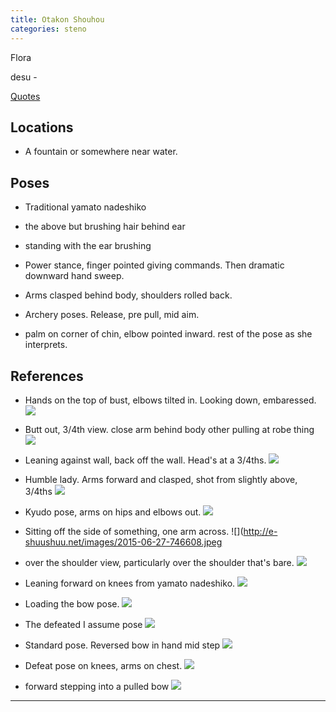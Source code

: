 ```yaml
---
title: Otakon Shouhou
categories: steno
---
```


Flora

desu - 

[Quotes](http://kancolle.wikia.com/wiki/Shouhou)

## Locations

* A fountain or somewhere near water.

## Poses

* Traditional yamato nadeshiko

* the above but brushing hair behind ear

* standing with the ear brushing

* Power stance, finger pointed giving commands. Then dramatic downward hand sweep. 

* Arms clasped behind body, shoulders rolled back. 

* Archery poses. Release, pre pull, mid aim.  

* palm on corner of chin, elbow pointed inward. rest of the pose as she interprets.

## References

* Hands on the top of bust, elbows tilted in. Looking down, embaressed. ![](http://e-shuushuu.net/images/2016-03-08-816389.jpeg) 

* Butt out, 3/4th view. close arm behind body other pulling at robe thing ![](http://e-shuushuu.net/images/2016-02-25-813336.png)

* Leaning against wall, back off the wall. Head's at a 3/4ths. ![](http://e-shuushuu.net/images/2015-10-23-778818.jpeg)

* Humble lady. Arms forward and clasped, shot from slightly above, 3/4ths ![](http://e-shuushuu.net/images/2015-08-24-762940.jpeg)

* Kyudo pose, arms on hips and elbows out. ![](http://e-shuushuu.net/images/2015-07-28-755302.jpeg)

* Sitting off the side of something, one arm across. ![](http://e-shuushuu.net/images/2015-06-27-746608.jpeg

* over the shoulder view, particularly over the shoulder that's bare. ![](http://e-shuushuu.net/images/2014-12-20-695449.png)

* Leaning forward on knees from yamato nadeshiko. ![](http://e-shuushuu.net/images/2014-09-04-671187.jpeg)

* Loading the bow pose. ![](http://e-shuushuu.net/images/2013-10-27-614354.jpeg)

* The defeated I assume pose ![](https://vignette2.wikia.nocookie.net/kancolle/images/e/e1/CVL_Shouhou_074_Full_Damaged.png/revision/latest?cb=20150519023401)

* Standard pose. Reversed bow in hand mid step ![](https://vignette2.wikia.nocookie.net/kancolle/images/8/85/CVL_Shouhou_Kai_282_Full.png/revision/latest?cb=20150626142341)

* Defeat pose on knees, arms on chest.  ![](https://vignette2.wikia.nocookie.net/kancolle/images/d/d7/CVL_Shouhou_Kai_282_Full_Damaged.png/revision/latest?cb=20150626142351)

* forward stepping into a pulled bow ![](http://e-shuushuu.net/images/2013-08-29-602726.jpeg)

---